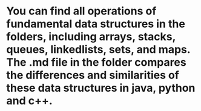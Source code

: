 # You can find all operations of fundamental data structures in the folders, including arrays, stacks, queues, linkedlists, sets, and maps. The .md file in the folder compares the differences and similarities of these data structures in java, python and c++.
